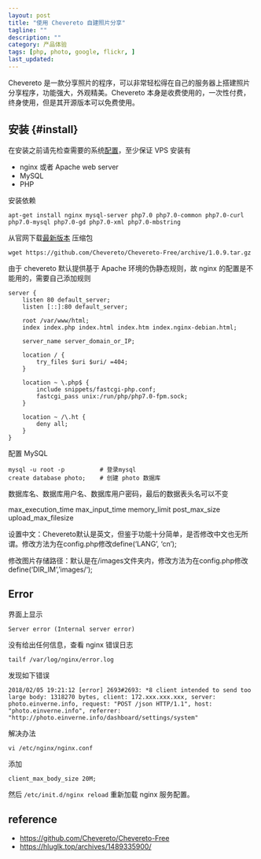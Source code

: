 ```yaml
---
layout: post
title: "使用 Chevereto 自建照片分享"
tagline: ""
description: ""
category: 产品体验
tags: [php, photo, google, flickr, ]
last_updated: 
---
```


Chevereto 是一款分享照片的程序，可以非常轻松得在自己的服务器上搭建照片分享程序，功能强大，外观精美。Chevereto 本身是收费使用的，一次性付费，终身使用，但是其开源版本可以免费使用。

## 安装 {#install}
在安装之前请先检查需要的系统[配置](https://chevereto.com/docs/requirements)，至少保证 VPS 安装有

- nginx 或者 Apache web server
- MySQL
- PHP

安装依赖

    apt-get install nginx mysql-server php7.0 php7.0-common php7.0-curl php7.0-mysql php7.0-gd php7.0-xml php7.0-mbstring

从官网下载[最新版本](https://github.com/Chevereto/Chevereto-Free/releases/latest) 压缩包

    wget https://github.com/Chevereto/Chevereto-Free/archive/1.0.9.tar.gz

由于 chevereto 默认提供基于 Apache 环境的伪静态规则，故 nginx 的配置是不能用的，需要自己添加规则

    server {
        listen 80 default_server;
        listen [::]:80 default_server;

        root /var/www/html;
        index index.php index.html index.htm index.nginx-debian.html;

        server_name server_domain_or_IP;

        location / {
            try_files $uri $uri/ =404;
        }

        location ~ \.php$ {
            include snippets/fastcgi-php.conf;
            fastcgi_pass unix:/run/php/php7.0-fpm.sock;
        }

        location ~ /\.ht {
            deny all;
        }
    }



配置 MySQL

    mysql -u root -p          # 登录mysql
    create database photo;    # 创建 photo 数据库



数据库名、数据库用户名、数据库用户密码，最后的数据表头名可以不变


max_execution_time
max_input_time
memory_limit
post_max_size
upload_max_filesize



设置中文：Chevereto默认是英文，但鉴于功能十分简单，是否修改中文也无所谓。修改方法为在config.php修改define(‘LANG’, ‘cn’);

修改图片存储路径：默认是在/images文件夹内，修改方法为在config.php修改define(‘DIR_IM’,’images/‘);



## Error
界面上显示

    Server error (Internal server error)

没有给出任何信息，查看 nginx 错误日志

    tailf /var/log/nginx/error.log

发现如下错误

    2018/02/05 19:21:12 [error] 2693#2693: *8 client intended to send too large body: 1318270 bytes, client: 172.xxx.xxx.xxx, server: photo.einverne.info, request: "POST /json HTTP/1.1", host: "photo.einverne.info", referrer: "http://photo.einverne.info/dashboard/settings/system"

解决办法

    vi /etc/nginx/nginx.conf

添加

    client_max_body_size 20M;

然后 `/etc/init.d/nginx reload` 重新加载 nginx 服务配置。

## reference

- <https://github.com/Chevereto/Chevereto-Free>
- <https://hluglk.top/archives/1489335900/>
